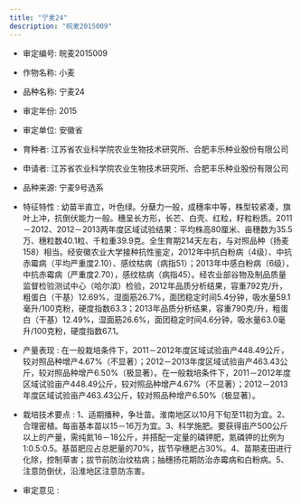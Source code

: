 ```yaml
---
title: "宁麦24"
description: "皖麦2015009"
---
```

* 审定编号:  皖麦2015009

*  作物名称:  小麦

*  品种名称:  宁麦24

*  审定年份:  2015

*  审定单位:  安徽省

* 育种者:  江苏省农业科学院农业生物技术研究所、合肥丰乐种业股份有限公司

*  申请者:  江苏省农业科学院农业生物技术研究所、合肥丰乐种业股份有限公司

*  品种来源:  宁麦9号选系


*  特征特性 : 
幼苗半直立，叶色绿。分蘖力一般，成穗率中等，株型较紧凑，旗叶上冲，抗倒伏能力一般。穗呈长方形，长芒、白壳、红粒，籽粒粉质。2011－2012、2012－2013两年度区域试验结果：平均株高80厘米、亩穗数为35.5万、穗粒数40.1粒、千粒重39.9克。全生育期214天左右，与对照品种（扬麦158）相当。经安徽农业大学接种抗性鉴定，2012年中抗白粉病（4级）、中抗赤霉病（平均严重度2.10）、感纹枯病（病指51）；2013年中感白粉病（6级），中抗赤霉病（严重度2.70），感纹枯病（病指45）。经农业部谷物及制品质量监督检验测试中心（哈尔滨）检验，2012年品质分析结果，容重792克/升，粗蛋白（干基）12.69%，湿面筋26.7%，面团稳定时间5.4分钟，吸水量59.1毫升/100克粉，硬度指数63.3；2013年品质分析结果，容重790克/升，粗蛋白（干基）12.49%，湿面筋26.6%，面团稳定时间4.6分钟，吸水量63.0毫升/100克粉，硬度指数67.1。

 
*  产量表现 : 
在一般栽培条件下，2011－2012年度区域试验亩产448.49公斤，较对照品种增产4.67%（不显著）；2012－2013年度区域试验亩产463.43公斤，较对照品种增产6.50%（极显著）。在一般栽培条件下，2011－2012年度区域试验亩产448.49公斤，较对照品种增产4.67%（不显著）；2012－2013年度区域试验亩产463.43公斤，较对照品种增产6.50%（极显著）。


*  栽培技术要点 : 
1、适期播种，争壮苗。淮南地区以10月下旬至11初为宜。2、合理密植。每亩基本苗以15－16万为宜。3、科学施肥。要获得亩产500公斤以上的产量，需纯氮16－18公斤，并搭配一定量的磷钾肥，氮磷钾的比例为1:0.5:0.5。基苗肥应占总肥量的70%，拔节孕穗肥占30%。4、苗期麦田进行化除，控制草害；拔节前防治纹枯病；抽穗扬花期防治赤霉病和白粉病。5、注意防倒伏，沿淮地区注意防冻害。


*  审定意见 : 

